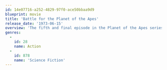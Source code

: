 ```yaml
---
id: 14e07716-a252-4829-97f0-ace50bbaa9d9
blueprint: movie
title: 'Battle for the Planet of the Apes'
release_date: '1973-06-15'
overview: 'The fifth and final episode in the Planet of the Apes series. After the collapse of human civilization, a community of intelligent apes led by Caesar lives in harmony with a group of humans. Gorilla General Aldo tries to cause an ape civil war and a community of human mutants who live beneath a destroyed city try to conquer those whom they perceive as enemies. All leading to the finale.'
genres:
  -
    id: 28
    name: Action
  -
    id: 878
    name: 'Science Fiction'
---
```

